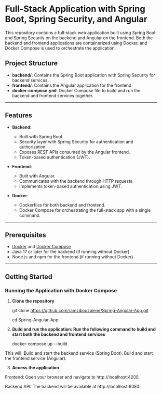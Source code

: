 # Full-Stack Application with Spring Boot, Spring Security, and Angular

This repository contains a full-stack web application built using Spring Boot and Spring Security on the backend and Angular on the frontend. Both the backend and frontend applications are containerized using Docker, and Docker Compose is used to orchestrate the application.

## Project Structure

- **backend/**: Contains the Spring Boot application with Spring Security for backend services.
- **frontend/**: Contains the Angular application for the frontend.
- **docker-compose.yml**: Docker Compose file to build and run the backend and frontend services together.

---

## Features

- **Backend**:
  - Built with Spring Boot.
  - Security layer with Spring Security for authentication and authorization.
  - Exposes REST APIs consumed by the Angular frontend.
  - Token-based authentication (JWT).

- **Frontend**:
  - Built with Angular.
  - Communicates with the backend through HTTP requests.
  - Implements token-based authentication using JWT.

- **Docker**:
  - Dockerfiles for both backend and frontend.
  - Docker Compose for orchestrating the full-stack app with a single command.

---

## Prerequisites

- [Docker](https://www.docker.com/get-started) and [Docker Compose](https://docs.docker.com/compose/install/)
- Java 17 or later for the backend (if running without Docker)
- Node.js and npm for the frontend (if running without Docker)

---

## Getting Started

### Running the Application with Docker Compose

1. **Clone the repository**
   
   git clone https://github.com/ramzibouzaiene/Spring-Angular-App.git
   
   cd Spring-Angular-App
   
2. **Build and run the application: Run the following command to build and start both the backend and frontend services**
   
   docker-compose up --build
   
  This will:
  Build and start the backend service (Spring Boot).
  Build and start the frontend service (Angular).
  
3. **Access the application**

Frontend: Open your browser and navigate to http://localhost:4200.

Backend API: The backend will be available at http://localhost:8080.
